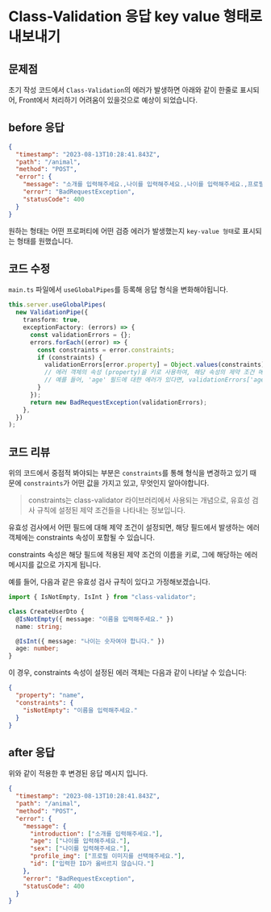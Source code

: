 # Class-Validation 응답 key value 형태로 내보내기

## 문제점

초기 작성 코드에서 `Class-Validation`의 에러가 발생하면 아래와 같이 한줄로 표시되어, Front에서 처리하기 어려움이 있을것으로 예상이 되었습니다.

## before 응답

```json
{
  "timestamp": "2023-08-13T10:28:41.843Z",
  "path": "/animal",
  "method": "POST",
  "error": {
    "message": "소개를 입력해주세요.,나이를 입력해주세요.,나이를 입력해주세요.,프로필 이미지를 선택해주세요.,입력한 ID가 옳바르지 않습니다.",
    "error": "BadRequestException",
    "statusCode": 400
  }
}
```

원하는 형태는 어떤 프로퍼티에 어떤 검증 에러가 발생했는지 `key-value 형태`로 표시되는 형태를 원했습니다.

## 코드 수정

`main.ts` 파일에서 `useGlobalPipes`를 등록해 응답 형식을 변화해야됩니다.

```typescript
this.server.useGlobalPipes(
  new ValidationPipe({
    transform: true,
    exceptionFactory: (errors) => {
      const validationErrors = {};
      errors.forEach((error) => {
        const constraints = error.constraints;
        if (constraints) {
          validationErrors[error.property] = Object.values(constraints);
          // 에러 객체의 속성 (property)을 키로 사용하여, 해당 속성의 제약 조건 메시지들을 배열로 만들어 저장합니다.
          // 예를 들어, 'age' 필드에 대한 에러가 있다면, validationErrors['age']에 해당 에러 메시지를 배열로 저장합니다.
        }
      });
      return new BadRequestException(validationErrors);
    },
  })
);
```

## 코드 리뷰

위의 코드에서 중점적 봐야되는 부분은 `constraints`를 통해 형식을 변경하고 있기 때문에 `constraints`가 어떤 값을 가지고 있고, 무엇인지 알아야합니다.

> constraints는 class-validator 라이브러리에서 사용되는 개념으로, 유효성 검사 규칙에 설정된 제약 조건들을 나타내는 정보입니다.

유효성 검사에서 어떤 필드에 대해 제약 조건이 설정되면, 해당 필드에서 발생하는 에러 객체에는 constraints 속성이 포함될 수 있습니다.

constraints 속성은 해당 필드에 적용된 제약 조건의 이름을 키로, 그에 해당하는 에러 메시지를 값으로 가지게 됩니다.

예를 들어, 다음과 같은 유효성 검사 규칙이 있다고 가정해보겠습니다.

```typescript
import { IsNotEmpty, IsInt } from "class-validator";

class CreateUserDto {
  @IsNotEmpty({ message: "이름을 입력해주세요." })
  name: string;

  @IsInt({ message: "나이는 숫자여야 합니다." })
  age: number;
}
```

이 경우, constraints 속성이 설정된 에러 객체는 다음과 같이 나타날 수 있습니다:

```json
{
  "property": "name",
  "constraints": {
    "isNotEmpty": "이름을 입력해주세요."
  }
}
```

## after 응답

위와 같이 적용한 후 변경된 응답 메시지 입니다.

```json
{
  "timestamp": "2023-08-13T10:28:41.843Z",
  "path": "/animal",
  "method": "POST",
  "error": {
    "message": {
      "introduction": ["소개를 입력해주세요."],
      "age": ["나이를 입력해주세요."],
      "sex": ["나이를 입력해주세요."],
      "profile_img": ["프로필 이미지를 선택해주세요."],
      "id": ["입력한 ID가 옳바르지 않습니다."]
    },
    "error": "BadRequestException",
    "statusCode": 400
  }
}
```
